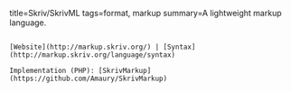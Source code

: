 title=Skriv/SkrivML
tags=format, markup
summary=A lightweight markup language.
~~~~~~

[Website](http://markup.skriv.org/) | [Syntax](http://markup.skriv.org/language/syntax)

Implementation (PHP): [SkrivMarkup](https://github.com/Amaury/SkrivMarkup)
